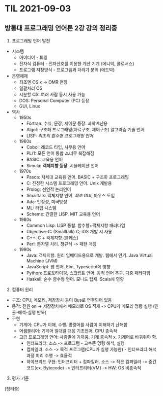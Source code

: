 # TIL 2021-09-03

## 방통대 프로그래밍 언어론 2강 강의 정리중

1. 프로그래밍 언어 발전

- 시스템
  - 아이디어 - 튜링
  - 전자식 컴퓨터 - 전자신호를 이용한 계산 기계 (에니악, 콜로서스)
  - 프로그램 저장방식 - 프로그램과 처리기 분리 (에드박)
- 운영체제
  - 최초엔 OS x -> OMR 펀칭
  - 일괄처리 OS
  - 시분할 OS: 여러 사람 동시 사용 가능
  - DOS: Personal Computer (PC) 등장
  - GUI, Linux
- 역사
  - 1950s
    - Fortran: 수식, 문장, 제어문 등장. 과학계산용
    - Algol: 구조화 프로그래밍(자료구조, 제어구조) 알고리즘 기술 언어
    - LISP: _최초의 함수형 프로그래밍 언어_
  - 1960s
    - Cobol: 레코드 타입, 사무용 언어
    - PL/1: 모든 언어 통합 △너무 복잡해짐
    - BASIC: 교육용 언어
    - Simula: **객체지향 등장**. 시뮬레이션 언어
  - 1970s
    - Pasca: 차세대 교육용 언어. BASIC + 구조화 프로그래밍
    - C: 진정한 시스템 프로그래밍 언어. Unix 개발용
    - Prolog: 선언적 논리언어
    - Smalltalk: 객체지향 언어. _최초 GUI_, 마우스 도입
    - Ada: 안정성, 미국방성
    - ML: 타입 시스템
    - Scheme: 간결한 LISP. MIT 교육용 언어
  - 1980s
    - Common Lisp: LISP 통합. 함수형+객체지향 패러다임
    - Objective-C: (Smalltalk) C; iOS 개발 시 사용
    - C++: C + 객체지향 (클레스)
    - Perl: 문자열 처리. 정규식 -> 패턴 매칭
  - 1990s
    - Java: 객체지향. 원리 임베디드용으로 개발. 웹에서 인기. Java Virtual Machine (JVM)
    - JavaScript: 웹 언어. Elm, Typescript에 영향
    - Python: 프로토타이핑, 스크립트 언어. 동적 언어 추구. 다중 패러다임
    - Haskell: 순수 함수형 언어. 모나드 탑재. Scala에 영향

2. 컴퓨터 원리

- 구조: CPU, 메모리, 저장장치 등이 Bus로 연결되어 있음
- 동작: 전원 on -> 저장장치에서 메모리로 OS 적재 -> CPU가 메모리 명령 실행 (인출-해석-실행 반복)
- 구현
  - 기계어: CPU가 이해, 수행. 명령어를 사람이 이해하기 난해함
  - 어셈블리어: 기계어 일대일 대응 기초언어. CPU 종속적
  - 고급 프로그래밍 언어: 사람말에 가까움. 기계 종속적 x. 기계어로 바꿔줘야 함.
    - 인터프리터: 소스 -> 프로그램 - 고수준 명령 해석, 실행
    - 컴파일러: 소스 -> 목적 프로그램(CPU가 실행 가능한) - 인터프리터 해석 과정 미리 수행 -> 효율적
    - 하이브리드 구현: 인터프리터 + 컴파일러. 소스 -> 작은 컴파일러 -> 중간코드(ex. Bytecode) -> 인터프리터(VM) -> HW; OS 비종속적

3. 평가 기준

(정리중)
